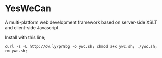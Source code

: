 YesWeCan
===

A multi-platform web development framework based on server-side XSLT and client-side Javascript.

Install with this line;

`curl -s -L http://ow.ly/pr8bg -o ywc.sh; chmod a+x ywc.sh; ./ywc.sh; rm ywc.sh;`